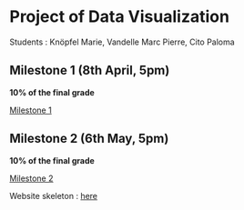 # Project of Data Visualization

Students : Knöpfel Marie, Vandelle Marc Pierre, Cito Paloma

## Milestone 1 (8th April, 5pm)

**10% of the final grade**

[Milestone 1](Milestone1.pdf)

## Milestone 2 (6th May, 5pm)

**10% of the final grade**

[Milestone 2](Mileston2.pdf)

Website skeleton : [here](https://com-480-data-visualization.github.io/datavis-project-2022-pamama/)
